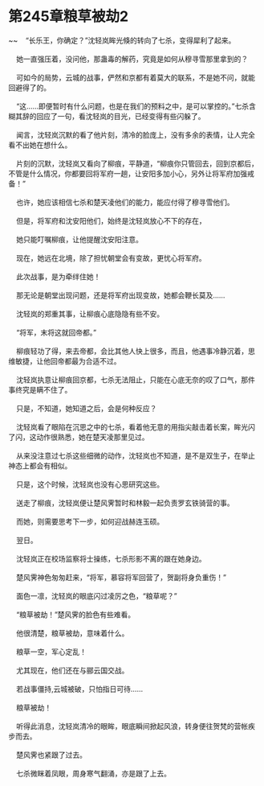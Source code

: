 # 第245章粮草被劫2
~~&nbsp;&nbsp;&nbsp;&nbsp;“长乐王，你确定？”沈轻岚眸光倏的转向了七杀，变得犀利了起来。<br><br>&nbsp;&nbsp;&nbsp;&nbsp;她一直强压着，没问他，那蛊毒的解药，究竟是如何从穆寻雪那里拿到的？<br><br>&nbsp;&nbsp;&nbsp;&nbsp;可如今的局势，云城的战事，俨然和京都有着莫大的联系，不是她不问，就能回避得了的。<br><br>&nbsp;&nbsp;&nbsp;&nbsp;“这……即便暂时有什么问题，也是在我们的预料之中，是可以掌控的。”七杀含糊其辞的回应了一句，看沈轻岚的目光，已经变得有些闪躲了。<br><br>&nbsp;&nbsp;&nbsp;&nbsp;闻言，沈轻岚沉默的看了他片刻，清冷的脸庞上，没有多余的表情，让人完全看不出她在想什么。<br><br>&nbsp;&nbsp;&nbsp;&nbsp;片刻的沉默，沈轻岚又看向了柳痕，平静道，“柳痕你只管回去，回到京都后，不管是什么情况，你都要回将军府一趟，让安阳多加小心，另外让将军府加强戒备！”<br><br>&nbsp;&nbsp;&nbsp;&nbsp;也许，她应该相信七杀和楚天凌他们的能力，能应付得了穆寻雪他们。<br><br>&nbsp;&nbsp;&nbsp;&nbsp;但是，将军府和沈安阳他们，始终是沈轻岚放心不下的存在，<br><br>&nbsp;&nbsp;&nbsp;&nbsp;她只能叮嘱柳痕，让他提醒沈安阳注意。<br><br>&nbsp;&nbsp;&nbsp;&nbsp;现在，她远在北境，除了担忧朝堂会有变故，更忧心将军府。<br><br>&nbsp;&nbsp;&nbsp;&nbsp;此次战事，是为牵绊住她！<br><br>&nbsp;&nbsp;&nbsp;&nbsp;那无论是朝堂出现问题，还是将军府出现变故，她都会鞭长莫及……<br><br>&nbsp;&nbsp;&nbsp;&nbsp;沈轻岚的郑重其事，让柳痕心底隐隐有些不安。<br><br>&nbsp;&nbsp;&nbsp;&nbsp;“将军，末将这就回帝都。”<br><br>&nbsp;&nbsp;&nbsp;&nbsp;柳痕轻功了得，来去帝都，会比其他人快上很多，而且，他遇事冷静沉着，思维敏捷，让他回帝都最为合适不过。<br><br>&nbsp;&nbsp;&nbsp;&nbsp;沈轻岚执意让柳痕回京都，七杀无法阻止，只能在心底无奈的叹了口气，那件事终究是瞒不住了。<br><br>&nbsp;&nbsp;&nbsp;&nbsp;只是，不知道，她知道之后，会是何种反应？<br><br>&nbsp;&nbsp;&nbsp;&nbsp;沈轻岚看了眼陷在沉思之中的七杀，看着他无意的用指尖敲击着长案，眸光闪了闪，这动作很熟悉，她在楚天凌那里见过。<br><br>&nbsp;&nbsp;&nbsp;&nbsp;从来没注意过七杀这些细微的动作，沈轻岚也不知道，是不是双生子，在举止神态上都会有相似。<br><br>&nbsp;&nbsp;&nbsp;&nbsp;只是，这个时候，沈轻岚也没有心思研究这些。<br><br>&nbsp;&nbsp;&nbsp;&nbsp;送走了柳痕，沈轻岚便让楚风霁暂时和林毅一起负责罗玄铁骑营的事。<br><br>&nbsp;&nbsp;&nbsp;&nbsp;而她，则需要思考下一步，如何迎战赫连玉硕。<br><br>&nbsp;&nbsp;&nbsp;&nbsp;翌日。<br><br>&nbsp;&nbsp;&nbsp;&nbsp;沈轻岚正在校场监察将士操练，七杀形影不离的跟在她身边。<br><br>&nbsp;&nbsp;&nbsp;&nbsp;楚风霁神色匆匆赶来，“将军，慕容将军回营了，贺副将身负重伤！”<br><br>&nbsp;&nbsp;&nbsp;&nbsp;面色一凛，沈轻岚的眼底闪过凌厉之色，“粮草呢？”<br><br>&nbsp;&nbsp;&nbsp;&nbsp;“粮草被劫！”楚风霁的脸色有些难看。<br><br>&nbsp;&nbsp;&nbsp;&nbsp;他很清楚，粮草被劫，意味着什么。<br><br>&nbsp;&nbsp;&nbsp;&nbsp;粮草一空，军心定乱！<br><br>&nbsp;&nbsp;&nbsp;&nbsp;尤其现在，他们还在与郦云国交战。<br><br>&nbsp;&nbsp;&nbsp;&nbsp;若战事僵持,云城被破，只怕指日可待……<br><br>&nbsp;&nbsp;&nbsp;&nbsp;粮草被劫！<br><br>&nbsp;&nbsp;&nbsp;&nbsp;听得此消息，沈轻岚清冷的眼眸，眼底瞬间掀起风浪，转身便往贺梵的营帐疾步而去。<br><br>&nbsp;&nbsp;&nbsp;&nbsp;楚风霁也紧跟了过去。<br><br>&nbsp;&nbsp;&nbsp;&nbsp;七杀微眯着凤眼，周身寒气翻涌，亦是跟了上去。<br><br>
                    

<script>_fwqdsqadxfw()</script>
<div><script>_dfwf1dw();</script></div>
<div><script>_dfwf1agdw();</script></div>
                